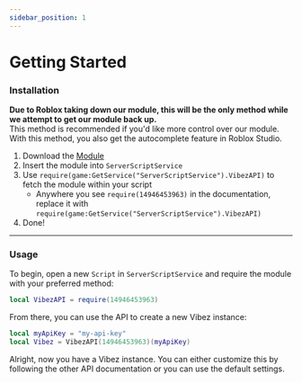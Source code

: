 ```yaml
---
sidebar_position: 1
---
```


# Getting Started

### Installation

<!-- #### Method 1 (Recommended)

The main pro of this method is that you get auto-updates and you don't have to worry about updating the module yourself.

1. Get the [Module](https://www.roblox.com/library/14946453963/VibezAPI)
2. Use `require(14946453963)` to fetch the module
3. Done! -->

**Due to Roblox taking down our module, this will be the only method while we attempt to get our module back up.** <br />
This method is recommended if you'd like more control over our module. With this method, you also get the autocomplete feature in Roblox Studio.

<!-- TODO: Update the version everytime you update! -->
1. Download the [Module](https://github.com/ItsRune/VibezAPI/releases/download/v0.10.7/VibezAPI.rbxm)
2. Insert the module into `ServerScriptService`
3. Use `require(game:GetService("ServerScriptService").VibezAPI)` to fetch the module within your script
    - Anywhere you see `require(14946453963)` in the documentation, replace it with `require(game:GetService("ServerScriptService").VibezAPI)`
4. Done!

---

### Usage

To begin, open a new `Script` in `ServerScriptService` and require the module with your preferred method:

```lua
local VibezAPI = require(14946453963)
```

From there, you can use the API to create a new Vibez instance:

```lua
local myApiKey = "my-api-key"
local Vibez = VibezAPI(14946453963)(myApiKey)
```

Alright, now you have a Vibez instance. You can either customize this by following the other API documentation or you can use the default settings.
